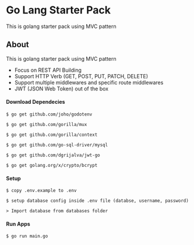 # Go Lang Starter Pack

This is golang starter pack using MVC pattern

## About

This is golang starter pack using MVC pattern

- Focus on REST API Building
- Support HTTP Verb (GET, POST, PUT, PATCH, DELETE)
- Support multiple middlewares and specific route middlewares
- JWT (JSON Web Token) out of the box

#### Download Dependecies

`$ go get github.com/joho/godotenv`

`$ go get github.com/gorilla/mux`

`$ go get github.com/gorilla/context`

`$ go get github.com/go-sql-driver/mysql`

`$ go get github.com/dgrijalva/jwt-go`

`$ go get golang.org/x/crypto/bcrypt`

#### Setup

`$ copy .env.example to .env`

`$ setup database config inside .env file (databse, username, password)`

`> Import database from databases folder`

#### Run Apps

`$ go run main.go`
 